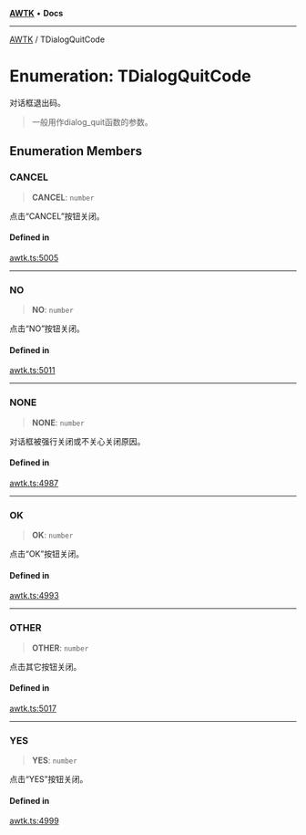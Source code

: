 [**AWTK**](../README.md) • **Docs**

***

[AWTK](../globals.md) / TDialogQuitCode

# Enumeration: TDialogQuitCode

对话框退出码。

> 一般用作dialog_quit函数的参数。

## Enumeration Members

### CANCEL

> **CANCEL**: `number`

点击“CANCEL”按钮关闭。

#### Defined in

[awtk.ts:5005](https://github.com/zlgopen/awtk-binding/blob/1e0945ae06a2e3b3a4ad0ffa625288088a8ac5d4/tools/code_gen/js/output/awtk.ts#L5005)

***

### NO

> **NO**: `number`

点击“NO”按钮关闭。

#### Defined in

[awtk.ts:5011](https://github.com/zlgopen/awtk-binding/blob/1e0945ae06a2e3b3a4ad0ffa625288088a8ac5d4/tools/code_gen/js/output/awtk.ts#L5011)

***

### NONE

> **NONE**: `number`

对话框被强行关闭或不关心关闭原因。

#### Defined in

[awtk.ts:4987](https://github.com/zlgopen/awtk-binding/blob/1e0945ae06a2e3b3a4ad0ffa625288088a8ac5d4/tools/code_gen/js/output/awtk.ts#L4987)

***

### OK

> **OK**: `number`

点击“OK”按钮关闭。

#### Defined in

[awtk.ts:4993](https://github.com/zlgopen/awtk-binding/blob/1e0945ae06a2e3b3a4ad0ffa625288088a8ac5d4/tools/code_gen/js/output/awtk.ts#L4993)

***

### OTHER

> **OTHER**: `number`

点击其它按钮关闭。

#### Defined in

[awtk.ts:5017](https://github.com/zlgopen/awtk-binding/blob/1e0945ae06a2e3b3a4ad0ffa625288088a8ac5d4/tools/code_gen/js/output/awtk.ts#L5017)

***

### YES

> **YES**: `number`

点击“YES”按钮关闭。

#### Defined in

[awtk.ts:4999](https://github.com/zlgopen/awtk-binding/blob/1e0945ae06a2e3b3a4ad0ffa625288088a8ac5d4/tools/code_gen/js/output/awtk.ts#L4999)
